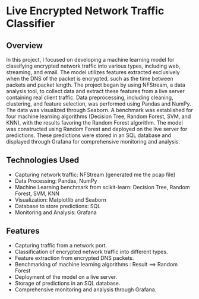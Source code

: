 # Live Encrypted Network Traffic Classifier

## Overview

In this project, I focused on developing a machine learning model for classifying encrypted network traffic into various types, including web, streaming, and email. The model utilizes features extracted exclusively when the DNS of the packet is encrypted, such as the time between packets and packet length. The project began by using NFStream, a data analysis tool, to collect data and extract these features from a live server containing real client traffic. Data preprocessing, including cleaning, clustering, and feature selection, was performed using Pandas and NumPy. The data was visualized through Seaborn. A benchmark was established for four machine learning algorithms (Decision Tree, Random Forest, SVM, and KNN), with the results favoring the Random Forest algorithm. The model was constructed using Random Forest and deployed on the live server for predictions. These predictions were stored in an SQL database and displayed through Grafana for comprehensive monitoring and analysis.

## Technologies Used

- Capturing network traffic: NFStream (generated me the pcap file)
- Data Processing: Pandas, NumPy
- Machine Learning benchmark from scikit-learn: Decision Tree, Random Forest, SVM, KNN
- Visualization: Matplotlib and Seaborn
- Database to store predictions: SQL
- Monitoring and Analysis: Grafana

## Features

- Capturing traffic from a network port.
- Classification of encrypted network traffic into different types.
- Feature extraction from encrypted DNS packets.
- Benchmarking of machine learning algorithms : Result ==> Random Forest
- Deployment of the model on a live server.
- Storage of predictions in an SQL database.
- Comprehensive monitoring and analysis through Grafana.

